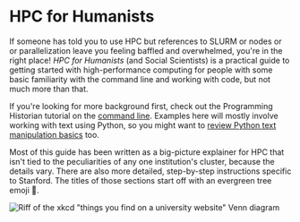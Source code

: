 # HPC for Humanists

If someone has told you to use HPC but references to SLURM or nodes or or parallelization leave you feeling baffled and overwhelmed, you're in the right place! *HPC for Humanists* (and Social Scientists) is a practical guide to getting started with high-performance computing for people with some basic familiarity with the command line and working with code, but not much more than that. 

If you're looking for more background first, check out the Programming Historian tutorial on the [command line](https://programminghistorian.org/en/lessons/intro-to-bash). Examples here will mostly involve working with text using Python, so you might want to [review Python text manipulation basics](https://programminghistorian.org/en/lessons/working-with-text-files) too.

Most of this guide has been written as a big-picture explainer for HPC that isn't tied to the peculiarities of any one institution's cluster, because the details vary. There are also more detailed, step-by-step instructions specific to Stanford. The titles of those sections start off with an evergreen tree emoji 🌲.

![Riff of the xkcd "things you find on a university website" Venn diagram](hpcforhumanists.png)